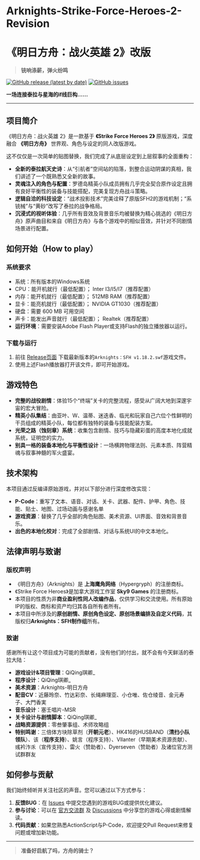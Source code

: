 # Arknights-Strike-Force-Heroes-2-Revision
# 《明日方舟：战火英雄 2》改版

> **铳响涤薪，弹火纷鸣**

[![GitHub release (latest by date)](https://img.shields.io/github/v/release/您的用户名/您的仓库名)](https://github.com/QiQing-5203/Arknights-Strike-Force-Heroes-2-Revision/releases)
[![GitHub issues](https://img.shields.io/github/issues/您的用户名/您的仓库名)](https://github.com/QiQing-5203/Arknights-Strike-Force-Heroes-2-Revision/issues)

**一场连接泰拉与星海的if线巨构……**

---

## 项目简介

《明日方舟：战火英雄 2》是一款基于 **《Strike Force Heroes 2》** 原版游戏，深度融合 **《明日方舟》** 世界观、角色与设定的同人改版游戏。

这不仅仅是一次简单的贴图替换，我们完成了从底层设定到上层叙事的全面重构：
*   **全新的泰拉航天史诗**：从“引航者”空间站的陷落，到整合运动阴谋的真相，我们讲述了一个既熟悉又全新的故事。
*   **灵魂注入的角色与配置**：罗德岛精英小队成员拥有几乎完全契合原作设定且拥有良好平衡性的装备与技能搭配，完美复现方舟战斗策略。
*   **逻辑自洽的科技设定**：“战术投影技术”完美诠释了原版SFH2的游戏机制；“系铳械”与“黄砂”改写了泰拉的战争格局。
*   **沉浸式的视听体验**：几乎所有音效及背景音乐均被替换为精心挑选的《明日方舟》原声曲目和来自《明日方舟》与各个游戏中的相似音效，并针对不同剧情场景进行配置。

## 如何开始（How to play）

### 系统要求
*   系统：所有版本的Windows系统
*   CPU：能开机就行（最低配置）； Inter I3/I5/I7（推荐配置）
*   内存：能开机就行（最低配置）； 512MB RAM（推荐配置）
*   显卡：能亮机就行（最低配置）； NVIDIA GT1030（推荐配置）
*   硬盘：需要 600 MB 可用空间
*   声卡：能发出声音就行（最低配置）； Realtek（推荐配置）
*   **运行环境**：需要安装Adobe Flash Player或支持Flash的独立播放器以运行。

### 下载与运行
1.  前往 [Release页面](https://github.com/QiQing-5203/Arknights-Strike-Force-Heroes-2-Revision/releases) 下载最新版本的`Arknights：SFH v1.18.2.swf`游戏文件。
2.  使用上述Flash播放器打开该文件，即可开始游戏。

## 游戏特色

*   **完整的战役剧情**：体验15个“终端”关卡的完整流程，感受从广阔大地到深邃宇宙的宏大冒险。
*   **精英小队集结**：由亚叶、W、温蒂、迷迭香、临光和玩家自己六位个性鲜明的干员组成的精英小队，每位都有独特的装备与技能配装方案。
*   **光荣之路（蚀刻章）系统**：收集包含剧情、技巧与隐藏彩蛋的高度本地化成就系统，证明您的实力。
*   **别具一格的装备本地化与平衡性设计**：一场横跨物理法则、元素本质、阵营精魂与叙事神髓的军火盛宴。

## 技术架构

本项目通过反编译原始游戏，并对以下部分进行深度修改实现：
*   **P-Code**：重写了文本、语音、对话、关卡、武器、配件、护甲、角色、技能、贴士、地图、过场动画与感谢名单
*   **游戏资源**：替换了几乎全部的角色贴图、美术资源、UI界面、音效和背景音乐。
*   **出色的本地化校对**：完成了全部剧情、对话与系统UI的中文本地化。

## 法律声明与致谢

### 版权声明
*   《明日方舟》（Arknights）是 **上海鹰角网络**（Hypergryph）的注册商标。
*   《Strike Force Heroes》是加拿大游戏工作室 **Sky9 Games** 的注册商标。
*   本项目的性质为非**商业盈利性同人改编作品**，仅供学习和交流使用。所有原始IP的版权、商标和资产均归其各自所有者所有。
*   本项目中所涉及的**原创剧情、原创角色设定、原创场景编排及自定义代码**，其版权归**Arknights：SFH制作组**所有。

### 致谢
感谢所有让这个项目成为可能的贡献者，没有他们的付出，就不会有今天鲜活的泰拉大陆：
*   **游戏设计&项目管理**：QiQing琪卿_
*   **程序设计**：QiQing琪卿_
*   **美术资源**：Arknights-明日方舟
*   **配音CV**：近藤玲奈、竹达彩奈、长绳麻理亚、小仓唯、佐仓绫音、金元寿子、大門香実
*   **音乐设计**：塞壬唱片-MSR
*   **关卡设计与剧情脚本**：QiQing琪卿_
*   **战略资源提供**：零叁肇事组、术师攻略组
*   **特别鸣谢**：三倍体方块除草剂（**开朝元老**）、HK416的HUSBAND（**清扫小队领队**）、该（**程序支持**）、姚言（程序支持）、Vllanter（早期美术资源贡献）、彧衿泎乑（宣传支持）、雷火（赞助者）、Dyerseven（赞助者）及诸位官方测试群群友

## 如何参与贡献

我们始终倾听并关注社区的声音。您可以通过以下方式参与：
1.  **反馈BUG**：在 [Issues](https://github.com/QiQing-5203/Arknights-Strike-Force-Heroes-2-Revision/issues) 中提交您遇到的游戏BUG或提供优化建议。
2.  **参与讨论**：可以在 [官方交流群](https://qm.qq.com/q/h244xLnzLq) 及 [Discussions](https://github.com/QiQing-5203/Arknights-Strike-Force-Heroes-2-Revision/discussions) 中分享您的游戏心得或剧情解读。
3.  **代码贡献**：如果您熟悉ActionScript与P-Code，欢迎提交Pull Request来修复问题或增加新功能。

---

> **准备好启航了吗，方舟的骑士？**
